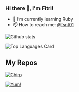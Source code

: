 
### Hi there 👋, I'm Fitri!

- 🌱 I’m currently learning Ruby
- 📫 How to reach me: <a href="https://twitter.com/fitrisinta">@fsnt01</a> 

![Github stats](https://github-readme-stats.vercel.app/api?username=fitrisinta&theme=react&show_icons=true&count_private=true)

![Top Languages Card](https://github-readme-stats.vercel.app/api/top-langs/?username=fitrisinta&layout=compact)


## My Repos

[![Chirp](https://github-readme-stats.vercel.app/api/pin/?username=fitrisinta&repo=chirp&show_owner=true)](https://github.com/shinokada/vennfig)

[![Yum!](https://github-readme-stats.vercel.app/api/pin/?username=fitrisinta&repo=statsfig&show_owner=true)](https://github.com/fitrisinta/statsfig)
